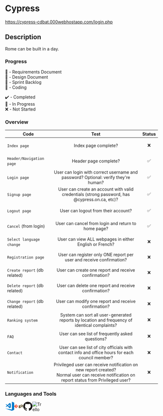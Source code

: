 # Cypress
https://cypress-cdbat.000webhostapp.com/login.php
## Description
Rome can be built in a day.


### Progress
🚧 - Requirements Document  
🚧  - Design Document  
🚧 - Sprint Backlog   
🚧 - Coding   

✔️ - Completed  
🚧 - In Progress  
❌ - Not Started

### Overview
| Code       | Test            | Status  |
| ------------- |:-------------:| -----:|
| `Index page`   | Index page complete? | <p align = "center"> :x: </p> |
| `Header/Navigation page` | Header page complete? | <p align = "center"> :white_check_mark: </p> |
| `Login page`   | User can login with correct username and password? Optional: verify they're human? | <p align = "center"> :white_check_mark: </p>|
| `Signup page`   | User can create an account with valid credentials (strong password, has @cypress.on.ca, etc)? | <p align = "center"> :white_check_mark: </p>|
| `Logout page`   | User can logout from their account? | <p align = "center"> :white_check_mark: </p>|
| `Cancel` (from login)   | User can cancel from login and return to home page? | <p align = "center"> :white_check_mark: </p>  |
| `Select language change`   | User can view ALL webpages in either English or French? | <p align = "center"> :x: </p>|
| `Registration page`   | User can register only ONE report per user and receive confirmation? | <p align = "center"> :x: </p>|
| `Create report` (db related)  | User can create one report and receive confirmation? | <p align = "center"> :x: </p>|
| `Delete report` (db related)   | User can delete one report and receive confirmation? | <p align = "center"> :x: </p>|
| `Change report` (db related)  | User can modify one report and receive confirmation? | <p align = "center"> :x: </p>|
| `Ranking system`   | System can sort all user-generated reports by location and frequency of identical complaints? | <p align = "center"> :x: </p>|
| `FAQ`   | User can see list of frequently asked questions? | <p align = "center"> :x: </p>|
| `Contact`   | User can see list of city officials with contact info and office hours for each council member? | <p align = "center"> :x: </p>|
| `Notification`   | Privileged user can receive notification on new report created?<br> Normal user can receive notification on report status from Privileged user? | <p align = "center"> :x: </p>|


### Languages and Tools

<img align="left" alt="Visual Studio Code" width="30px" src="https://raw.githubusercontent.com/github/explore/80688e429a7d4ef2fca1e82350fe8e3517d3494d/topics/visual-studio-code/visual-studio-code.png" />

<img align="left" alt="Git" width="30px" src="https://raw.githubusercontent.com/github/explore/80688e429a7d4ef2fca1e82350fe8e3517d3494d/topics/git/git.png" />

<img align="left" alt="GitHub" width="30px" src="https://raw.githubusercontent.com/github/explore/78df643247d429f6cc873026c0622819ad797942/topics/github/github.png" />

<img align="left" alt="Trello" width="30px" src="https://i.pinimg.com/280x280_RS/0f/b8/e6/0fb8e676a1cd0eae9b0f7ea862c40f93.jpg" />

